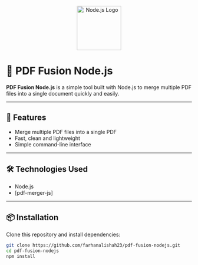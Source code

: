 <p align="center">
  <img src="https://positiwise.com/blog/wp-content/uploads/2021/12/node-js-for-software-development-1200x600-1.jpg" alt="Node.js Logo" width="120"/>
</p>

# 📄 PDF Fusion Node.js

**PDF Fusion Node.js** is a simple tool built with Node.js to merge multiple PDF files into a single document quickly and easily.  


---

## 🚀 Features

- Merge multiple PDF files into a single PDF
- Fast, clean and lightweight
- Simple command-line interface

---

## 🛠️ Technologies Used

- Node.js
- [pdf-merger-js]

---

## 📦 Installation

Clone this repository and install dependencies:

```bash
git clone https://github.com/farhanalishah23/pdf-fusion-nodejs.git
cd pdf-fusion-nodejs
npm install

